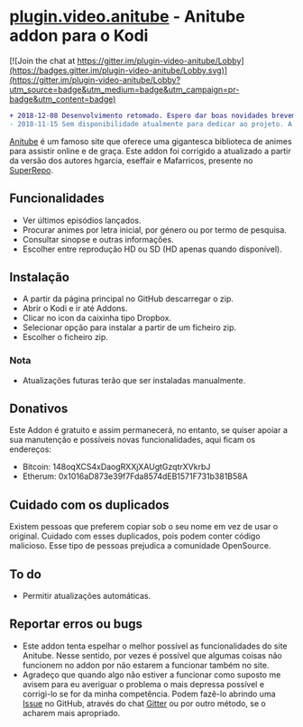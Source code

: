 # [plugin.video.anitube](https://github.com/Vitcesar/plugin.video.anitube/) - Anitube addon para o Kodi

[![Join the chat at https://gitter.im/plugin-video-anitube/Lobby](https://badges.gitter.im/plugin-video-anitube/Lobby.svg)](https://gitter.im/plugin-video-anitube/Lobby?utm_source=badge&utm_medium=badge&utm_campaign=pr-badge&utm_content=badge)

```diff
+ 2018-12-08 Desenvolvimento retomado. Espero dar boas novidades brevemente.
- 2018-11-15 Sem disponibilidade atualmente para dedicar ao projeto. A partir de 3 de Dezembro voltarei ao desenvolvimento... Lamento o incómodo.
```

[Anitube](https://www.anitube.biz/) é um famoso site que oferece uma gigantesca biblioteca de animes para assistir online e de graça.
Este addon foi corrigido a atualizado a partir da versão dos autores hgarcia, eseffair e Mafarricos, presente no [SuperRepo](https://superrepo.org/kodi/addon/plugin.video.anitube/).

## Funcionalidades
* Ver últimos episódios lançados.
* Procurar animes por letra inicial, por género ou por termo de pesquisa.
* Consultar sinopse e outras informações.
* Escolher entre reprodução HD ou SD (HD apenas quando disponível).

## Instalação
* A partir da página principal no GitHub descarregar o zip.
* Abrir o Kodi e ir até Addons.
* Clicar no icon da caixinha tipo Dropbox.
* Selecionar opção para instalar a partir de um ficheiro zip.
* Escolher o ficheiro zip.

### Nota
* Atualizações futuras terão que ser instaladas manualmente.

## Donativos
Este Addon é gratuito e assim permanecerá, no entanto, se quiser apoiar a sua manutenção e possíveis novas funcionalidades, aqui ficam os endereços:
* Bitcoin: 148oqXCS4xDaogRXXjXAUgtGzqtrXVkrbJ
* Etherum: 0x1016aD873e39f7Fda8574dEB1571F731b381B58A

## Cuidado com os duplicados
Existem pessoas que preferem copiar sob o seu nome em vez de usar o original. 
Cuidado com esses duplicados, pois podem conter código malicioso. 
Esse tipo de pessoas prejudica a comunidade OpenSource.

## To do
* Permitir atualizações automáticas.

## Reportar erros ou bugs
* Este addon tenta espelhar o melhor possível as funcionalidades do site Anitube. Nesse sentido, por vezes é possível que algumas coisas não funcionem no addon por não estarem a funcionar também no site.
* Agradeço que quando algo não estiver a funcionar como suposto me avisem para eu averiguar o problema o mais depressa possível e corrigi-lo se for da minha competência. Podem fazê-lo abrindo uma [Issue](https://github.com/Vitcesar/plugin.video.anitube/issues) no GitHub, através do chat [Gitter](https://gitter.im/plugin-video-anitube/Lobby) ou por outro método, se o acharem mais apropriado.
